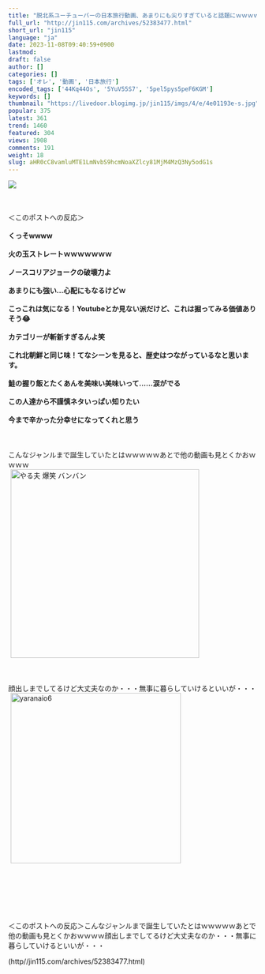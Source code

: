 ```yaml
---
title: "脱北系ユーチューバーの日本旅行動画、あまりにも尖りすぎていると話題にｗｗｗｗｗ「強い」「ノースコリアジョークの破壊力よ」 "
full_url: "http://jin115.com/archives/52383477.html"
short_url: "jin115"
language: "ja"
date: 2023-11-08T09:40:59+0900
lastmod: 
draft: false
author: []
categories: []
tags: ['オレ', '動画', '日本旅行']
encoded_tags: ['44Kq44Os', '5YuV55S7', '5pel5pys5peF6KGM']
keywords: []
thumbnail: "https://livedoor.blogimg.jp/jin115/imgs/4/e/4e01193e-s.jpg"
popular: 375
latest: 361
trend: 1460
featured: 304
views: 1908
comments: 191
weight: 18
slug: aHR0cC8vamluMTE1LmNvbS9hcmNoaXZlcy81MjM4MzQ3Ny5odG1s
---
```


![](https://livedoor.blogimg.jp/jin115/imgs/4/e/4e01193e-s.jpg)

<div><a name='more'></a> <br> <br> ＜このポストへの反応＞<br> <br> <b>くっそwwww</b><br> <br> <b>火の玉ストレートｗｗｗｗｗｗｗ</b><br> <br> <b>ノースコリアジョークの破壊力よ</b><br> <br> <b>あまりにも強い…心配にもなるけどｗ</b><br> <br> <b>こっこれは気になる！Youtubeとか見ない派だけど、これは掘ってみる価値ありそう😂</b><br> <br> <b>カテゴリーが斬新すぎるんよ笑</b><br> <br> <b>これ北朝鮮と同じ味！てなシーンを見ると、歴史はつながっているなと思います。</b><br> <b><br> 鮭の握り飯とたくあんを美味い美味いって……涙がでる</b><br> <br> <b>この人達から不謹慎ネタいっぱい知りたい</b><br> <br> <b>今まで辛かった分幸せになってくれと思う</b><br> <br> <br> <br> こんなジャンルまで誕生していたとはｗｗｗｗｗあとで他の動画も見とくかおｗｗｗｗ<br> <img src='https//livedoor.blogimg.jp/jin115/imgs/a/6/a65d0d53.gif' alt='やる夫 爆笑 バンバン' width='382' border='0' hspace='5' class='pict'><br> <br> <br> <br> 顔出しまでしてるけど大丈夫なのか・・・無事に暮らしていけるといいが・・・<br> <img src='https//livedoor.blogimg.jp/jin115/imgs/4/0/4016f1d4.gif' alt='yaranaio6' width='345' border='0' hspace='5' class='pict'><br> <br> <br> <br> <br> <br> <br> <p>＜このポストへの反応＞こんなジャンルまで誕生していたとはｗｗｗｗｗあとで他の動画も見とくかおｗｗｗｗ顔出しまでしてるけど大丈夫なのか・・・無事に暮らしていけるといいが・・・</p></div>

(http//jin115.com/archives/52383477.html)
